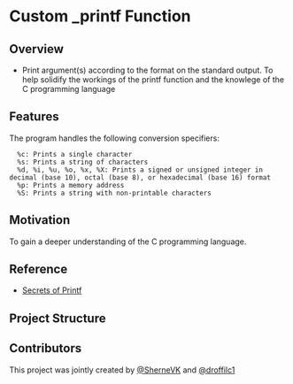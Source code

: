 # Custom _printf Function
## Overview
- Print argument(s) according to the format on the standard output. To help solidify the workings of the printf function and the knowlege of the C programming language
 
## Features

The program handles the following conversion specifiers:
```
  %c: Prints a single character
  %s: Prints a string of characters
  %d, %i, %u, %o, %x, %X: Prints a signed or unsigned integer in decimal (base 10), octal (base 8), or hexadecimal (base 16) format
  %p: Prints a memory address
  %S: Prints a string with non-printable characters   
```

## Motivation

To gain a deeper understanding of the C programming language.

## Reference

+ [Secrets of Printf](https://www.academia.edu/10297206/Secrets_of_printf)

## Project Structure

## Contributors

This project was jointly created by [@SherneVK](https://github.com/SherneVK) and [@droffilc1](https://www.github.com/droffilc1)


